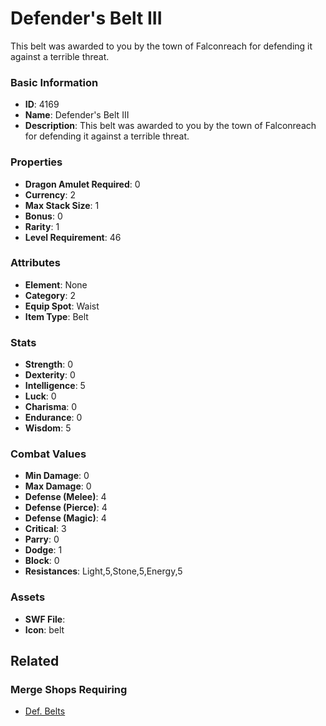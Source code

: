 # Defender's Belt III

This belt was awarded to you by the town of Falconreach for defending it against a terrible threat. 

### Basic Information

- **ID**: 4169
- **Name**: Defender&#039;s Belt III
- **Description**: This belt was awarded to you by the town of Falconreach for defending it against a terrible threat. 

### Properties

- **Dragon Amulet Required**: 0
- **Currency**: 2
- **Max Stack Size**: 1
- **Bonus**: 0
- **Rarity**: 1
- **Level Requirement**: 46

### Attributes

- **Element**: None
- **Category**: 2
- **Equip Spot**: Waist
- **Item Type**: Belt

### Stats

- **Strength**: 0
- **Dexterity**: 0
- **Intelligence**: 5
- **Luck**: 0
- **Charisma**: 0
- **Endurance**: 0
- **Wisdom**: 5

### Combat Values

- **Min Damage**: 0
- **Max Damage**: 0
- **Defense (Melee)**: 4
- **Defense (Pierce)**: 4
- **Defense (Magic)**: 4
- **Critical**: 3
- **Parry**: 0
- **Dodge**: 1
- **Block**: 0
- **Resistances**: Light,5,Stone,5,Energy,5

### Assets

- **SWF File**: 
- **Icon**: belt

## Related

### Merge Shops Requiring

- [Def. Belts](../merge-shops/71-def-belts.md)

